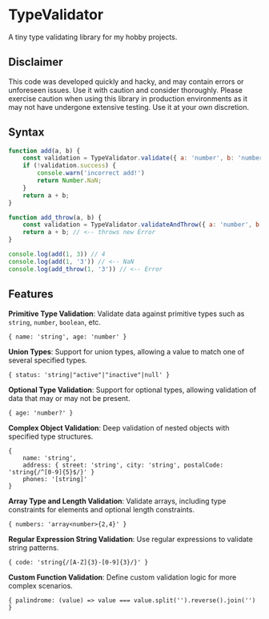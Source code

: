 ﻿
# TypeValidator

A tiny type validating library for my hobby projects.

## Disclaimer

This code was developed quickly and hacky, and may contain errors or unforeseen issues. Use it with caution and consider thoroughly. Please exercise caution when using this library in production environments as it may not have undergone extensive testing. Use it at your own discretion.

## Syntax
```js
function add(a, b) {
    const validation = TypeValidator.validate({ a: 'number', b: 'number' }, { a, b })
    if (!validation.success) {
        console.warn('incorrect add!')
        return Number.NaN;
    }
    return a + b;
}

function add_throw(a, b) {
    const validation = TypeValidator.validateAndThrow({ a: 'number', b: 'number' }, { a, b })
    return a + b; // <-- throws new Error
}

console.log(add(1, 3)) // 4
console.log(add(1, '3')) // <-- NaN
console.log(add_throw(1, '3')) // <-- Error
```

## Features

**Primitive Type Validation**: Validate data against primitive types such as `string`, `number`, `boolean`, etc. 
```
{ name: 'string', age: 'number' }
```
**Union Types**: Support for union types, allowing a value to match one of several specified types. 
```
{ status: 'string|"active"|"inactive"|null' }
```
**Optional Type Validation**: Support for optional types, allowing validation of data that may or may not be present. 
```
{ age: 'number?' }
```
**Complex Object Validation**: Deep validation of nested objects with specified type structures. 
```
{
    name: 'string',
    address: { street: 'string', city: 'string', postalCode: 'string{/^[0-9]{5}$/}' }
    phones: '[string]'
}
```
**Array Type and Length Validation**: Validate arrays, including type constraints for elements and optional length constraints. 
```
{ numbers: 'array<number>{2,4}' }
```
**Regular Expression String Validation**: Use regular expressions to validate string patterns. 
```
{ code: 'string{/[A-Z]{3}-[0-9]{3}/}' }
```
**Custom Function Validation**: Define custom validation logic for more complex scenarios.
```
{ palindrome: (value) => value === value.split('').reverse().join('') }
```
